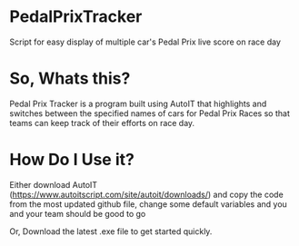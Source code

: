 # PedalPrixTracker
Script for easy display of multiple car's Pedal Prix live score on race day

# So, Whats this?
Pedal Prix Tracker is a program built using AutoIT that highlights and switches between the specified names of cars for Pedal Prix Races so that teams can keep track of their efforts on race day.

# How Do I Use it?
Either download AutoIT (https://www.autoitscript.com/site/autoit/downloads/) and copy the code from the most updated github file, change some default variables and you and your team should be good to go

Or, Download the latest .exe file to get started quickly.

